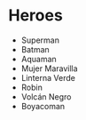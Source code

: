 # Heroes

* Superman
* Batman
* Aquaman
* Mujer Maravilla
* Linterna Verde
* Robin
* Volcán Negro
* Boyacoman
